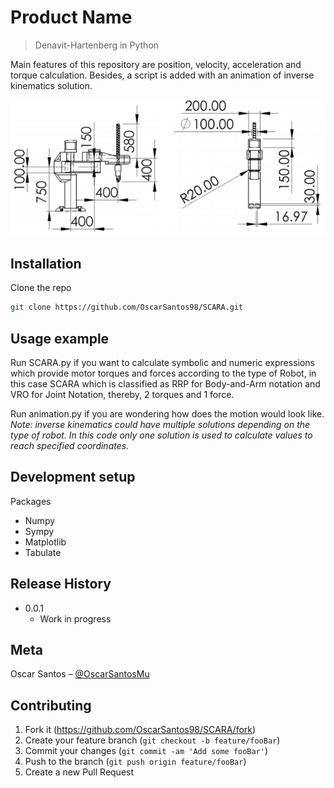 # Product Name
> Denavit-Hartenberg in Python

Main features of this repository are position, velocity, acceleration and torque calculation. Besides, a script is added with an animation of inverse kinematics solution.

![](static/header.png)

## Installation

Clone the repo
   ```sh
   git clone https://github.com/OscarSantos98/SCARA.git
   ```

## Usage example

Run SCARA.py if you want to calculate symbolic and numeric expressions which provide motor torques and forces according to the type of Robot, in this case SCARA which is classified as RRP for Body-and-Arm notation and VRO for Joint Notation, thereby, 2 torques and 1 force.

Run animation.py if you are wondering how does the motion would look like.
*Note: inverse kinematics could have multiple solutions depending on the type of robot. In this code only one solution is used to calculate values to reach specified coordinates.*

## Development setup

Packages
- Numpy
- Sympy
- Matplotlib
- Tabulate

## Release History

* 0.0.1
    * Work in progress

## Meta

Oscar Santos – [@OscarSantosMu](https://twitter.com/OscarSantosMu)


## Contributing

1. Fork it (<https://github.com/OscarSantos98/SCARA/fork>)
2. Create your feature branch (`git checkout -b feature/fooBar`)
3. Commit your changes (`git commit -am 'Add some fooBar'`)
4. Push to the branch (`git push origin feature/fooBar`)
5. Create a new Pull Request

